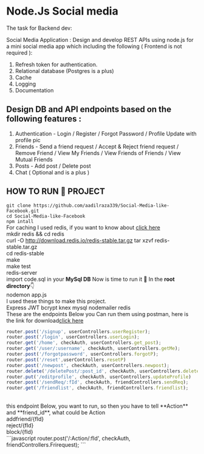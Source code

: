 # Node.Js Social media
The task for Backend dev:

Social Media Application :
Design and develop REST APIs using node.js for a mini social media app which including the following ( Frontend is not required ):
1. Refresh token for authentication.
2. Relational database (Postgres is a plus)
3. Cache
4. Logging
5. Documentation

## Design DB and API endpoints based on the following features :
1. Authentication - Login / Register / Forgot Password / Profile Update with profile pic
2. Friends - Send a friend request / Accept & Reject friend request / Remove Friend / View My Friends / View Friends of Friends / View Mutual Friends
3. Posts - Add post / Delete post
4. Chat ( Optional and is a plus )

## HOW TO **RUN** 🏃‍ PROJECT <br>
``git clone https://github.com/aadilraza339/Social-Media-like-Facebook.git``<br>
```cd Social-Media-like-Facebook```<br>
``npm intall``<br>
<span>For caching I used redis, if you want to know about  </span><a href="https://livecodestream.dev/post/beginners-guide-to-redis-and-caching-with-nodejs/">click here</a><br>
mkdir redis && cd redis<br>
curl -O http://download.redis.io/redis-stable.tar.gz tar xzvf redis-stable.tar.gz <br>
cd redis-stable<br>
make<br>
make test<br>
redis-server<br>
import code.sql in your **MySql DB**
Now is time to run it 🥳 In the **root directory**👇 <br>
nodemon app.js
<br>
I used these things to make this project. <br>
Express JWT bcrypt knex mysql nodemailer redis
 <br>
These are the endpoints Below you Can run them using postman, here is the link for download<a href="https://www.postman.com/downloads/">click here</a>
 <br>
 ```javascript
router.post('/signup', userControllers.userRegister);
router.post('/login', userControllers.userLogin);
router.get('/home', checkAuth, userControllers.get_post);
router.get('/user/:username', checkAuth, userControllers.getMe);
router.post('/forgotpassword', userControllers.forgotP);
router.post('/reset',userControllers.resetP)
router.post('/newpost', checkAuth, userControllers.newpost);
router.delete('/deletePost/:post_id', checkAuth, userControllers.deletePost)
router.put('/editprofile', checkAuth, userControllers.updateProfile)
router.post('/sendReq/:fId', checkAuth, friendControllers.sendReq);
router.get('/friendlist', checkAuth, friendControllers.friendlist);
```

 <br>
this endpoint Below, you want to run, so then you have to tell **Action** and **friend_id**, what could be Action  <br>
addfriend/{fId}  <br>
reject/{fId} <br>
block/{fId} 
<br>
```javascript
router.post('/:Action/:fId', checkAuth, friendControllers.Frirequest);
```
 
